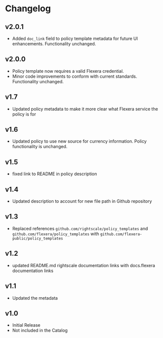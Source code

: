 # Changelog

## v2.0.1

- Added `doc_link` field to policy template metadata for future UI enhancements. Functionality unchanged.

## v2.0.0

- Policy template now requires a valid Flexera credential.
- Minor code improvements to conform with current standards. Functionality unchanged.

## v1.7

- Updated policy metadata to make it more clear what Flexera service the policy is for

## v1.6

- Updated policy to use new source for currency information. Policy functionality is unchanged.

## v1.5

- fixed link to README in policy description

## v1.4

- Updated description to account for new file path in Github repository

## v1.3

- Replaced references `github.com/rightscale/policy_templates` and `github.com/flexera/policy_templates` with `github.com/flexera-public/policy_templates`

## v1.2

- updated README.md rightscale documentation links with docs.flexera documentation links

## v1.1

- Updated the metadata

## v1.0

- Initial Release
- Not included in the Catalog
